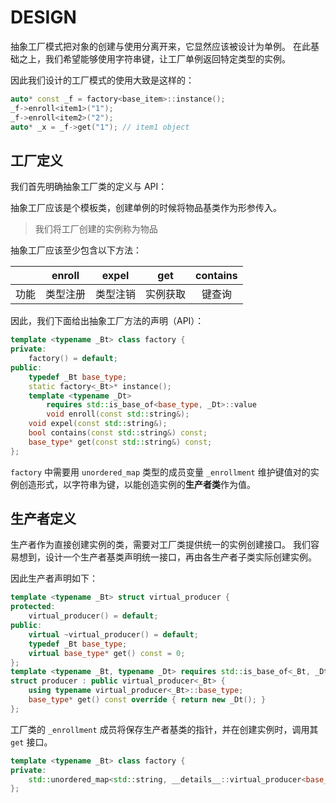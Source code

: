 # DESIGN

抽象工厂模式把对象的创建与使用分离开来，它显然应该被设计为单例。
在此基础之上，我们希望能够使用字符串键，让工厂单例返回特定类型的实例。

因此我们设计的工厂模式的使用大致是这样的：

~~~cpp
auto* const _f = factory<base_item>::instance();
_f->enroll<item1>("1");
_f->enroll<item2>("2");
auto* _x = _f->get("1"); // item1 object
~~~

## 工厂定义

我们首先明确抽象工厂类的定义与 API：

抽象工厂应该是个模板类，创建单例的时候将物品基类作为形参传入。

> 我们将工厂创建的实例称为物品

抽象工厂应该至少包含以下方法：

||enroll|expel|get|contains|
|:-:|:-:|:-:|:-:|:-:|
|功能|类型注册|类型注销|实例获取|键查询|

因此，我们下面给出抽象工厂方法的声明（API）：

~~~cpp
template <typename _Bt> class factory {
private:
    factory() = default;
public:
    typedef _Bt base_type;
    static factory<_Bt>* instance();
    template <typename _Dt>
        requires std::is_base_of<base_type, _Dt>::value
        void enroll(const std::string&);
    void expel(const std::string&);
    bool contains(const std::string&) const;
    base_type* get(const std::string&) const;
};
~~~

`factory` 中需要用 `unordered_map` 类型的成员变量 `_enrollment` 维护键值对的实例创造形式，以字符串为键，以能创造实例的**生产者类**作为值。

## 生产者定义

生产者作为直接创建实例的类，需要对工厂类提供统一的实例创建接口。
我们容易想到，设计一个生产者基类声明统一接口，再由各生产者子类实际创建实例。

因此生产者声明如下：

~~~cpp
template <typename _Bt> struct virtual_producer {
protected:
    virtual_producer() = default;
public:
    virtual ~virtual_producer() = default;
    typedef _Bt base_type;
    virtual base_type* get() const = 0;
};
template <typename _Bt, typename _Dt> requires std::is_base_of<_Bt, _Dt>::value
struct producer : public virtual_producer<_Bt> {
    using typename virtual_producer<_Bt>::base_type;
    base_type* get() const override { return new _Dt(); }
};
~~~

工厂类的 `_enrollment` 成员将保存生产者基类的指针，并在创建实例时，调用其 `get` 接口。

~~~cpp
template <typename _Bt> class factory {
private:
    std::unordered_map<std::string, __details__::virtual_producer<base_type>*> _enrollment;
};
~~~